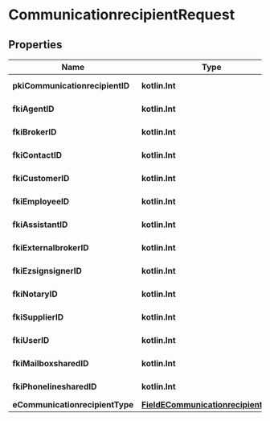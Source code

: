 
# CommunicationrecipientRequest

## Properties
| Name | Type | Description | Notes |
| ------------ | ------------- | ------------- | ------------- |
| **pkiCommunicationrecipientID** | **kotlin.Int** | The unique ID of the Communicationrecipient. |  [optional] |
| **fkiAgentID** | **kotlin.Int** | The unique ID of the Agent. |  [optional] |
| **fkiBrokerID** | **kotlin.Int** | The unique ID of the Broker. |  [optional] |
| **fkiContactID** | **kotlin.Int** | The unique ID of the Contact |  [optional] |
| **fkiCustomerID** | **kotlin.Int** | The unique ID of the Customer. |  [optional] |
| **fkiEmployeeID** | **kotlin.Int** | The unique ID of the Employee. |  [optional] |
| **fkiAssistantID** | **kotlin.Int** | The unique ID of the Assistant. |  [optional] |
| **fkiExternalbrokerID** | **kotlin.Int** | The unique ID of the Externalbroker. |  [optional] |
| **fkiEzsignsignerID** | **kotlin.Int** | The unique ID of the Ezsignsigner |  [optional] |
| **fkiNotaryID** | **kotlin.Int** | The unique ID of the Notary. |  [optional] |
| **fkiSupplierID** | **kotlin.Int** | The unique ID of the Supplier. |  [optional] |
| **fkiUserID** | **kotlin.Int** | The unique ID of the User |  [optional] |
| **fkiMailboxsharedID** | **kotlin.Int** | The unique ID of the Mailboxshared |  [optional] |
| **fkiPhonelinesharedID** | **kotlin.Int** | The unique ID of the Phonelineshared |  [optional] |
| **eCommunicationrecipientType** | [**FieldECommunicationrecipientType**](FieldECommunicationrecipientType.md) |  |  [optional] |



